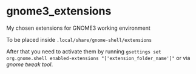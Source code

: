 gnome3_extensions
=================

My chosen extensions for GNOME3 working environment

To be placed inside `.local/share/gnome-shell/extensions`

After that you need to activate them by running `gsettings set org.gnome.shell enabled-extensions "['extension_folder_name']"` or via _gnome tweak tool_.
